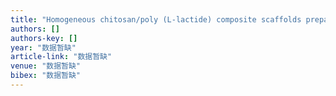 ```yaml
---
title: "Homogeneous chitosan/poly (L-lactide) composite scaffolds prepared by emulsion freeze-drying"
authors: []
authors-key: []
year: "数据暂缺"
article-link: "数据暂缺"
venue: "数据暂缺"
bibex: "数据暂缺"
---
```

